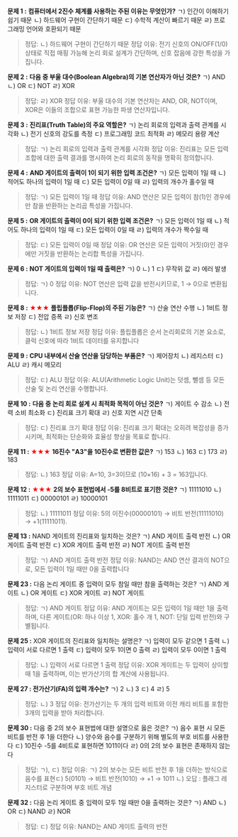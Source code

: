 **문제 1 :**
**컴퓨터에서 2진수 체계를 사용하는 주된 이유는 무엇인가?**
ㄱ) 인간이 이해하기 쉽기 때문
ㄴ) 하드웨어 구현이 간단하기 때문
ㄷ) 수학적 계산이 빠르기 때문
ㄹ) 프로그래밍 언어와 호환되기 때문

> 정답: ㄴ) 하드웨어 구현이 간단하기 때문
> 정답 이유: 전기 신호의 ON/OFF(1/0) 상태로 직접 매핑 가능해 논리 회로 설계가 간단하며, 신호 잡음에 강한 특성을 가집니다. 

**문제 2 :**
**다음 중 부울 대수(Boolean Algebra)의 기본 연산자가 아닌 것은?**
ㄱ) AND
ㄴ) OR
ㄷ) NOT
ㄹ) XOR

> 정답: ㄹ) XOR
> 정답 이유: 부울 대수의 기본 연산자는 AND, OR, NOT이며,
> XOR은 이들의 조합으로 표현 가능한 파생 연산자입니다. 

**문제 3 :**
**진리표(Truth Table)의 주요 역할은?**
ㄱ) 논리 회로의 입력과 출력 관계를 시각화
ㄴ) 전기 신호의 강도를 측정
ㄷ) 프로그래밍 코드 최적화
ㄹ) 메모리 용량 계산

> 정답: ㄱ) 논리 회로의 입력과 출력 관계를 시각화
> 정답 이유: 진리표는 모든 입력 조합에 대한 출력 결과를 명시하여 논리 회로의 동작을 명확히 정의합니다. 

**문제 4 :**
**AND 게이트의 출력이 1이 되기 위한 입력 조건은?**
ㄱ) 모든 입력이 1일 때
ㄴ) 적어도 하나의 입력이 1일 때
ㄷ) 모든 입력이 0일 때
ㄹ) 입력의 개수가 홀수일 때

> 정답: ㄱ) 모든 입력이 1일 때
> 정답 이유: AND 연산은 모든 입력이 참(1)인 경우에만 참을 반환하는 논리곱 특성을 가집니다. 

**문제 5 :**
**OR 게이트의 출력이 0이 되기 위한 입력 조건은?**
ㄱ) 모든 입력이 1일 때
ㄴ) 적어도 하나의 입력이 1일 때
ㄷ) 모든 입력이 0일 때
ㄹ) 입력의 개수가 짝수일 때

> 정답: ㄷ) 모든 입력이 0일 때
> 정답 이유: OR 연산은 모든 입력이 거짓(0)인 경우에만 거짓을 반환하는 논리합 특성을 가집니다. 

**문제 6 :**
**NOT 게이트의 입력이 1일 때 출력은?**
ㄱ) 0
ㄴ) 1
ㄷ) 무작위 값
ㄹ) 에러 발생

> 정답: ㄱ) 0
> 정답 이유: NOT 연산은 입력 값을 반전시키므로, 1 → 0으로 변환됩니다.

**문제 8 :** <font color="#ff0000">★★★</font>
**플립플롭(Flip-Flop)의 주된 기능은?**
ㄱ) 산술 연산 수행
ㄴ) 1비트 정보 저장
ㄷ) 전압 증폭
ㄹ) 신호 변조

> 정답: ㄴ) 1비트 정보 저장
> 정답 이유: 플립플롭은 순서 논리회로의 기본 요소로, 클럭 신호에 따라 1비트 데이터를 유지합니다

**문제 9 :**
**CPU 내부에서 산술 연산을 담당하는 부품은?**
ㄱ) 제어장치
ㄴ) 레지스터
ㄷ) ALU
ㄹ) 캐시 메모리

> 정답: ㄷ) ALU
> 정답 이유: ALU(Arithmetic Logic Unit)는 덧셈, 뺄셈 등 모든 산술 및 논리 연산을 수행합니다. 

**문제 10 :**
**다음 중 논리 회로 설계 시 최적화 목적이 아닌 것은?**
ㄱ) 게이트 수 감소
ㄴ) 전력 소비 최소화
ㄷ) 진리표 크기 확대
ㄹ) 신호 지연 시간 단축

> 정답: ㄷ) 진리표 크기 확대
> 정답 이유: 진리표 크기 확대는 오히려 복잡성을 증가시키며, 최적화는 단순화와 효율성 향상을 목표로 합니다. 

**문제 11 :** <font color="#ff0000">★★★</font>
**16진수 "A3"을 10진수로 변환한 값은?**
ㄱ) 153
ㄴ) 163
ㄷ) 173
ㄹ) 183

> 정답: ㄴ) 163
> 정답 이유: A=10, 3=3이므로 (10×16) + 3 = 163입니다. 

**문제 12 :** <font color="#ff0000">★★★</font>
**2의 보수 표현법에서 -5를 8비트로 표기한 것은?**
ㄱ) 11111010
ㄴ) 11111011
ㄷ) 00000101
ㄹ) 10000101

> 정답: ㄴ) 11111011
> 정답 이유: 5의 이진수(00000101) → 비트 반전(11111010) → +1(11111011).

**문제 13 :**
NAND 게이트의 진리표와 일치하는 것은?
ㄱ) AND 게이트 출력 반전
ㄴ) OR 게이트 출력 반전
ㄷ) XOR 게이트 출력 반전
ㄹ) NOT 게이트 출력 반전

> 정답: ㄱ) AND 게이트 출력 반전
> 정답 이유: NAND는 AND 연산 결과의 NOT으로, 모든 입력이 1일 때만 0을 출력합니다

**문제 23 :** 
다음 논리 게이트 중 입력이 모두 참일 때만 참을 출력하는 것은?
ㄱ) AND 게이트
ㄴ) OR 게이트
ㄷ) XOR 게이트
ㄹ) NOT 게이트

> 정답: ㄱ) AND 게이트
> 정답 이유: AND 게이트는 모든 입력이 1일 때만 1을 출력하며, 다른 게이트(OR: 하나 이상 1, XOR: 홀수 개 1, NOT: 단일 입력 반전)와 구별됩니다.

**문제 25 :** 
XOR 게이트의 진리표와 일치하는 설명은?
ㄱ) 입력이 모두 같으면 1 출력
ㄴ) 입력이 서로 다르면 1 출력
ㄷ) 입력이 모두 1이면 0 출력
ㄹ) 입력이 모두 0이면 1 출력

> 정답: ㄴ) 입력이 서로 다르면 1 출력
> 정답 이유: XOR 게이트는 두 입력이 상이할 때 1을 출력하며, 이는 반가산기의 합 계산에 사용됩니다. 

**문제 27 : 전가산기(FA)의 입력 개수는?**
ㄱ) 2
ㄴ) 3
ㄷ) 4
ㄹ) 5

> 정답: ㄴ) 3
> 정답 이유: 전가산기는 두 개의 입력 비트와 이전 캐리 비트를 포함한 3개의 입력을 받아 처리합니다. 

**문제 30 :** 
다음 중 2의 보수 표현법에 대한 설명으로 옳은 것은?
ㄱ) 음수 표현 시 모든 비트를 반전 후 1을 더한다
ㄴ) 양수와 음수를 구분하기 위해 별도의 부호 비트를 사용한다
ㄷ) 10진수 -5를 4비트로 표현하면 1011이다
ㄹ) 0의 2의 보수 표현은 존재하지 않는다

> 정답: ㄱ), ㄷ)
> 정답 이유:
> ㄱ) 2의 보수는 모든 비트 반전 후 1을 더하는 방식으로 음수를 표현ㄷ) 5(0101) → 비트 반전(1010) → +1 → 1011
> ㄴ) 오답 : 플래그 레지스터로 구분하며 부호 비트 개념 

**문제 32 :** 
다음 논리 게이트 중 입력이 모두 1일 때만 0을 출력하는 것은?
ㄱ) AND
ㄴ) OR
ㄷ) NAND
ㄹ) NOR

> 정답: ㄷ)
> 정답 이유: NAND는 AND 게이트 출력의 반전